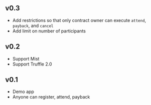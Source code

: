 
## v0.3

- Add restrictions so that only contract owner can execute `attend`, `payback`, and `cancel`
- Add limit on number of participants

## v0.2

- Support Mist
- Support Truffle 2.0

## v0.1

- Demo app
- Anyone can register, attend, payback
